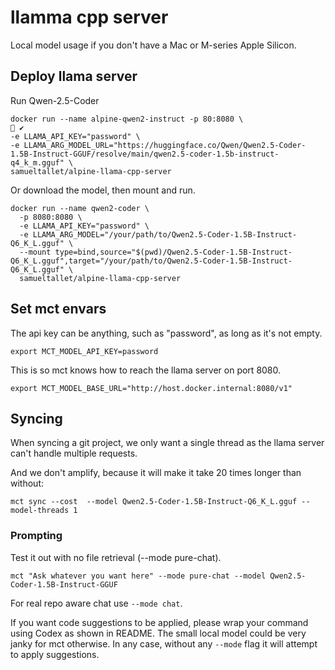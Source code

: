 # llamma cpp server

Local model usage if you don't have a Mac or M-series Apple Silicon.

## Deploy llama server

Run Qwen-2.5-Coder

```
docker run --name alpine-qwen2-instruct -p 80:8080 \                                                ✔
-e LLAMA_API_KEY="password" \
-e LLAMA_ARG_MODEL_URL="https://huggingface.co/Qwen/Qwen2.5-Coder-1.5B-Instruct-GGUF/resolve/main/qwen2.5-coder-1.5b-instruct-q4_k_m.gguf" \
samueltallet/alpine-llama-cpp-server
```

Or download the model, then mount and run.

```
docker run --name qwen2-coder \
  -p 8080:8080 \
  -e LLAMA_API_KEY="password" \
  -e LLAMA_ARG_MODEL="/your/path/to/Qwen2.5-Coder-1.5B-Instruct-Q6_K_L.gguf" \
  --mount type=bind,source="$(pwd)/Qwen2.5-Coder-1.5B-Instruct-Q6_K_L.gguf",target="/your/path/to/Qwen2.5-Coder-1.5B-Instruct-Q6_K_L.gguf" \
  samueltallet/alpine-llama-cpp-server
```


## Set mct envars


The api key can be anything, such as "password", as long as it's not empty.

```
export MCT_MODEL_API_KEY=password
```

This is so mct knows how to reach the llama server on port 8080.

```
export MCT_MODEL_BASE_URL="http://host.docker.internal:8080/v1"
```

## Syncing

When syncing a git project, we only want a single thread as the llama server can't handle multiple requests.

And we don't amplify, because it will make it take 20 times longer than without:

```
mct sync --cost  --model Qwen2.5-Coder-1.5B-Instruct-Q6_K_L.gguf --model-threads 1
```

### Prompting

Test it out with no file retrieval (--mode pure-chat).

```
mct "Ask whatever you want here" --mode pure-chat --model Qwen2.5-Coder-1.5B-Instruct-GGUF
```

For real repo aware chat use `--mode chat`.

If you want code suggestions to be applied, please wrap your command using Codex as shown in README. The small local model could be very janky for mct otherwise. In any case, without any `--mode` flag it will attempt to apply suggestions.